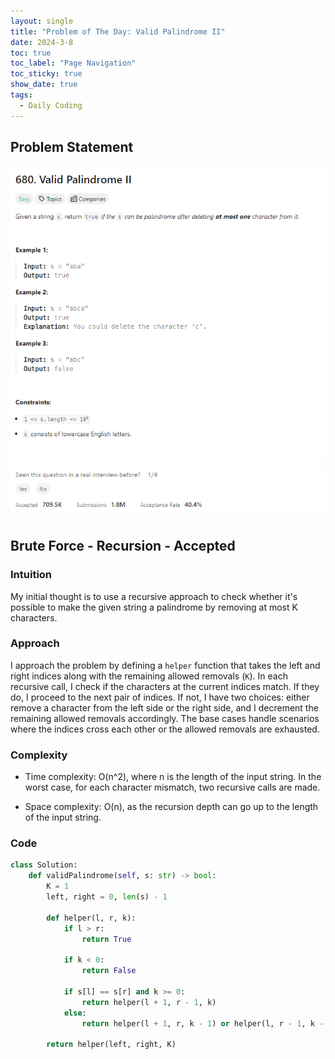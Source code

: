 ```yaml
---
layout: single
title: "Problem of The Day: Valid Palindrome II"
date: 2024-3-8
toc: true
toc_label: "Page Navigation"
toc_sticky: true
show_date: true
tags:
  - Daily Coding
---
```


## Problem Statement

[![problem-680](/assets/images/2024-03-08_09-20-48-problem-680.png)](/assets/images/2024-03-08_09-20-48-problem-680.png)

## Brute Force - Recursion - Accepted

### Intuition

My initial thought is to use a recursive approach to check whether it's possible to make the given string a palindrome by removing at most K characters.

### Approach

I approach the problem by defining a `helper` function that takes the left and right indices along with the remaining allowed removals (`K`). In each recursive call, I check if the characters at the current indices match. If they do, I proceed to the next pair of indices. If not, I have two choices: either remove a character from the left side or the right side, and I decrement the remaining allowed removals accordingly. The base cases handle scenarios where the indices cross each other or the allowed removals are exhausted.

### Complexity

- Time complexity:
  O(n^2), where n is the length of the input string. In the worst case, for each character mismatch, two recursive calls are made.

- Space complexity:
  O(n), as the recursion depth can go up to the length of the input string.

### Code

```python
class Solution:
    def validPalindrome(self, s: str) -> bool:
        K = 1
        left, right = 0, len(s) - 1

        def helper(l, r, k):
            if l > r:
                return True

            if k < 0:
                return False

            if s[l] == s[r] and k >= 0:
                return helper(l + 1, r - 1, k)
            else:
                return helper(l + 1, r, k - 1) or helper(l, r - 1, k - 1)

        return helper(left, right, K)
```
